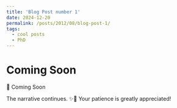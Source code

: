 ```yaml
---
title: 'Blog Post number 1'
date: 2024-12-20
permalink: /posts/2012/08/blog-post-1/
tags:
  - cool posts
  - PhD
---
```

Coming Soon
======
📅 Coming Soon

The narrative continues. ✨🌟 Your patience is greatly appreciated!